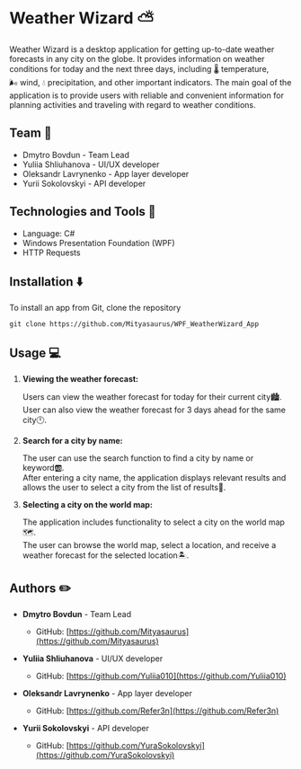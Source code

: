 # Weather Wizard :partly_sunny:

Weather Wizard is a desktop application for getting up-to-date weather forecasts in any city on the globe. It provides information on weather conditions for today and the next three days, including :thermometer:&nbsp;temperature, :wind_face:&nbsp;wind, :droplet:&nbsp;precipitation, and other important indicators. The main goal of the application is to provide users with reliable and convenient information for planning activities and traveling with regard to weather conditions.

## Team :busts_in_silhouette:

- Dmytro Bovdun - Team Lead
- Yuliia Shliuhanova - UI/UX developer
- Oleksandr Lavrynenko - App layer developer
- Yurii Sokolovskyi - API developer

## Technologies and Tools :wrench:

- Language: C#
- Windows Presentation Foundation (WPF)
- HTTP Requests

## Installation :arrow_down:

To install an app from Git, clone the repository

```shell
git clone https://github.com/Mityasaurus/WPF_WeatherWizard_App
```
## Usage :computer:

1. **Viewing the weather forecast:**

    Users can view the weather forecast for today for their current city:cityscape:.<br/>
    User can also view the weather forecast for 3 days ahead for the same city:clock12:.

2. **Search for a city by name:**

    The user can use the search function to find a city by name or keyword:ab:.<br/>
    After entering a city name, the application displays relevant results and allows the user to select a city from the list of results:abcd:.

3. **Selecting a city on the world map:**

    The application includes functionality to select a city on the world map:world_map:.<br/>
    The user can browse the world map, select a location, and receive a weather forecast for the selected location:desert_island:.

## Authors :pencil2: 

- **Dmytro Bovdun** - Team Lead
    - GitHub: [https://github.com/Mityasaurus](https://github.com/Mityasaurus)

- **Yuliia Shliuhanova** - UI/UX developer
    - GitHub: [https://github.com/Yuliia010](https://github.com/Yuliia010)

- **Oleksandr Lavrynenko** - App layer developer
    - GitHub: [https://github.com/Refer3n](https://github.com/Refer3n)

- **Yurii Sokolovskyi** - API developer
    - GitHub: [https://github.com/YuraSokolovskyi](https://github.com/YuraSokolovskyi)
